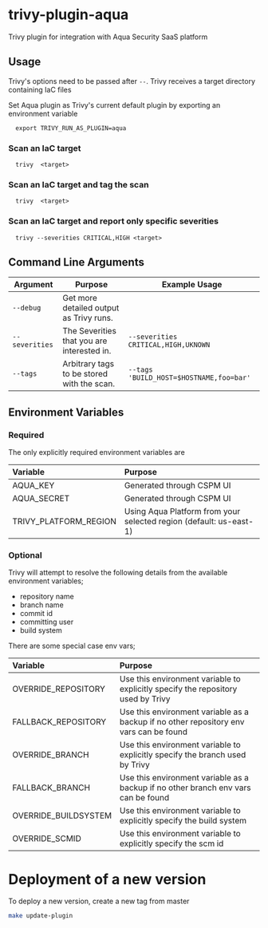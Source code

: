 # trivy-plugin-aqua

Trivy plugin for integration with Aqua Security SaaS platform

## Usage

Trivy's options need to be passed after `--`. Trivy receives a target directory containing IaC files

Set Aqua plugin as Trivy's current default plugin by exporting an environment variable

```
  export TRIVY_RUN_AS_PLUGIN=aqua
```

### Scan an IaC target

```
  trivy  <target>
```

### Scan an IaC target and tag the scan

```
  trivy  <target>
```

### Scan an IaC target and report only specific severities

```
  trivy --severities CRITICAL,HIGH <target>
```

## Command Line Arguments

| Argument | Purpose | Example Usage |
|----------|---------|---------------|
|`--debug`| Get more detailed output as Trivy runs.||
|`--severities`|The Severities that you are interested in. | `--severities CRITICAL,HIGH,UKNOWN` |
|`--tags`|Arbitrary tags to be stored with the scan. | `--tags 'BUILD_HOST=$HOSTNAME,foo=bar'` |

## Environment Variables

### Required

The only explicitly required environment variables are

| Variable              | Purpose                                                            |
|:----------------------|:-------------------------------------------------------------------|
| AQUA_KEY              | Generated through CSPM UI                                          |
| AQUA_SECRET           | Generated through CSPM UI                                          |
| TRIVY_PLATFORM_REGION | Using Aqua Platform from your selected region (default: us-east-1) |

### Optional

Trivy will attempt to resolve the following details from the available environment variables;

- repository name
- branch name
- commit id
- committing user
- build system

There are some special case env vars;

| Variable             | Purpose                                                                                |
|:---------------------|:---------------------------------------------------------------------------------------|
| OVERRIDE_REPOSITORY  | Use this environment variable to explicitly specify the repository used by Trivy       |
| FALLBACK_REPOSITORY  | Use this environment variable as a backup if no other repository env vars can be found |
| OVERRIDE_BRANCH      | Use this environment variable to explicitly specify the branch used by Trivy           |
| FALLBACK_BRANCH      | Use this environment variable as a backup if no other branch env vars can be found     |
| OVERRIDE_BUILDSYSTEM | Use this environment variable to explicitly specify the build system                   |
| OVERRIDE_SCMID       | Use this environment variable to explicitly specify the scm id                         |

# Deployment of a new version

To deploy a new version, create a new tag from master

```bash
make update-plugin
```
